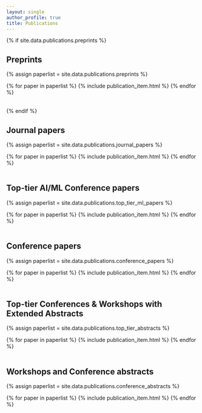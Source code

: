 ```yaml
---
layout: single
author_profile: true
title: Publications
---
```


<!-- NOTE: The trailing spaces give newlines! Don't delete/format them -->

{% if site.data.publications.preprints %}
## Preprints

{% assign paperlist = site.data.publications.preprints %}
<table class="publications"><tbody>
  {% for paper in paperlist %}
    {% include publication_item.html %}
  {% endfor %}
</tbody></table>
{% endif %}

## Journal papers

{% assign paperlist = site.data.publications.journal_papers %}
<table class="publications"><tbody>
  {% for paper in paperlist %}
    {% include publication_item.html %}
  {% endfor %}
</tbody></table>

## Top-tier AI/ML Conference papers

{% assign paperlist = site.data.publications.top_tier_ml_papers %}
<table class="publications"><tbody>
  {% for paper in paperlist %}
    {% include publication_item.html %}
  {% endfor %}
</tbody></table>

## Conference papers

{% assign paperlist = site.data.publications.conference_papers %}
<table class="publications"><tbody>
  {% for paper in paperlist %}
    {% include publication_item.html %}
  {% endfor %}
</tbody></table>

## Top-tier Conferences & Workshops with Extended Abstracts

{% assign paperlist = site.data.publications.top_tier_abstracts %}
<table class="publications"><tbody>
  {% for paper in paperlist %}
    {% include publication_item.html %}
  {% endfor %}
</tbody></table>

## Workshops and Conference abstracts

{% assign paperlist = site.data.publications.conference_abstracts %}
<table class="publications"><tbody>
  {% for paper in paperlist %}
    {% include publication_item.html %}
  {% endfor %}
</tbody></table>
